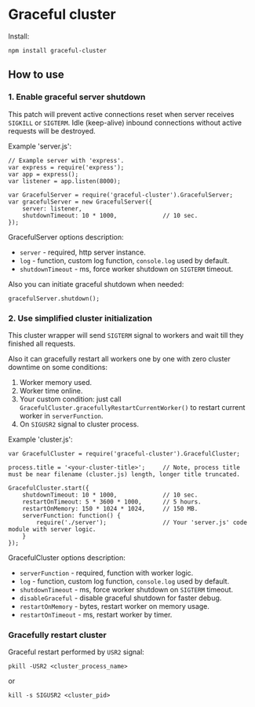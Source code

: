 # Graceful cluster

Install:

    npm install graceful-cluster
    
## How to use

### 1. Enable graceful server shutdown

This patch will prevent active connections reset when server receives `SIGKILL` or `SIGTERM`. Idle (keep-alive) inbound connections without active requests will be destroyed.
 
Example 'server.js':

    // Example server with 'express'.
    var express = require('express');
    var app = express();
    var listener = app.listen(8000);

    var GracefulServer = require('graceful-cluster').GracefulServer;
    var gracefulServer = new GracefulServer({
        server: listener,
        shutdownTimeout: 10 * 1000,             // 10 sec.
    });
    
GracefulServer options description:

 - `server`                - required, http server instance.
 - `log`                   - function, custom log function, `console.log` used by default.
 - `shutdownTimeout`       - ms, force worker shutdown on `SIGTERM` timeout.
 
Also you can initiate graceful shutdown when needed:
 
    gracefulServer.shutdown();

### 2. Use simplified cluster initialization

This cluster wrapper will send `SIGTERM` signal to workers and wait till they finished all requests.

Also it can gracefully restart all workers one by one with zero cluster downtime on some conditions:

  1. Worker memory used.
  2. Worker time online.
  3. Your custom condition: just call `GracefulCluster.gracefullyRestartCurrentWorker()` to restart current worker in `serverFunction`.
  4. On `SIGUSR2` signal to cluster process.

Example 'cluster.js':

    var GracefulCluster = require('graceful-cluster').GracefulCluster;

    process.title = '<your-cluster-title>';     // Note, process title must be near filename (cluster.js) length, longer title truncated.
    
    GracefulCluster.start({
        shutdownTimeout: 10 * 1000,             // 10 sec.
        restartOnTimeout: 5 * 3600 * 1000,      // 5 hours.
        restartOnMemory: 150 * 1024 * 1024,     // 150 MB.
        serverFunction: function() {
            require('./server');                // Your 'server.js' code module with server logic.
        }
    });

GracefulCluster options description:

 - `serverFunction`        - required, function with worker logic.
 - `log`                   - function, custom log function, `console.log` used by default.
 - `shutdownTimeout`       - ms, force worker shutdown on `SIGTERM` timeout.
 - `disableGraceful`       - disable graceful shutdown for faster debug.
 - `restartOnMemory`       - bytes, restart worker on memory usage.
 - `restartOnTimeout`      - ms, restart worker by timer.

### Gracefully restart cluster

Graceful restart performed by `USR2` signal:

    pkill -USR2 <cluster_process_name>

or

    kill -s SIGUSR2 <cluster_pid>